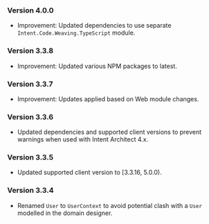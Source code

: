 ### Version 4.0.0

- Improvement: Updated dependencies to use separate `Intent.Code.Weaving.TypeScript` module.

### Version 3.3.8

- Improvement: Updated various NPM packages to latest.

### Version 3.3.7

- Improvement: Updates applied based on Web module changes.

### Version 3.3.6

- Updated dependencies and supported client versions to prevent warnings when used with Intent Architect 4.x.

### Version 3.3.5

- Updated supported client version to [3.3.16, 5.0.0).

### Version 3.3.4

- Renamed `User` to `UserContext` to avoid potential clash with a `User` modelled in the domain designer.

